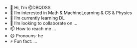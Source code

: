 - 👋 Hi, I’m @DBQDSS
- 👀 I’m interested in Math & MachineLearning & CS & Physics
- 🌱 I’m currently learning DL
- 💞️ I’m looking to collaborate on ...
- 📫 How to reach me ...
- 😄 Pronouns: he
- ⚡ Fun fact: ...

<!---
DBQDSS/DBQDSS is a ✨ special ✨ repository because its `README.md` (this file) appears on your GitHub profile.
You can click the Preview link to take a look at your changes.
--->
